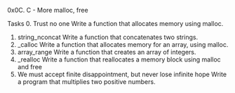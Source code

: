 0x0C. C - More malloc, free

Tasks
 0. Trust no one
Write a function that allocates memory using malloc.
 1. string_nconcat
Write a function that concatenates two strings.
 2. _calloc
Write a function that allocates memory for an array, using malloc.
 3. array_range
Write a function that creates an array of integers.
 4. _realloc
Write a function that reallocates a memory block using malloc and free
 5. We must accept finite disappointment, but never lose infinite hope
Write a program that multiplies two positive numbers.
